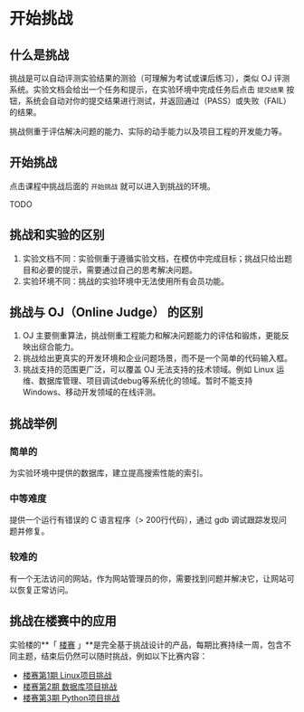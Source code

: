 # 开始挑战

## 什么是挑战

挑战是可以自动评测实验结果的测验（可理解为考试或课后练习），类似 OJ 评测系统。实验文档会给出一个任务和提示，在实验环境中完成任务后点击 `提交结果` 按钮，系统会自动对你的提交结果进行测试，并返回通过（PASS）或失败（FAIL）的结果。

挑战侧重于评估解决问题的能力、实际的动手能力以及项目工程的开发能力等。

## 开始挑战

点击课程中挑战后面的 `开始挑战` 就可以进入到挑战的环境。

TODO

## 挑战和实验的区别

1. 实验文档不同：实验侧重于遵循实验文档，在模仿中完成目标；挑战只给出题目和必要的提示，需要通过自己的思考解决问题。
2. 实验环境不同：挑战的实验环境中无法使用所有会员功能。

## 挑战与 OJ（Online Judge） 的区别

1. OJ 主要侧重算法，挑战侧重工程能力和解决问题能力的评估和锻炼，更能反映出综合能力。
2. 挑战给出更真实的开发环境和企业问题场景，而不是一个简单的代码输入框。
3. 挑战支持的范围更广泛，可以覆盖 OJ 无法支持的技术领域。例如 Linux 运维、数据库管理、项目调试debug等系统化的领域。暂时不能支持 Windows、移动开发领域的在线评测。

## 挑战举例

### 简单的

为实验环境中提供的数据库，建立提高搜索性能的索引。

### 中等难度

提供一个运行有错误的 C 语言程序（> 200行代码），通过 gdb 调试跟踪发现问题并修复。

### 较难的

有一个无法访问的网站，作为网站管理员的你，需要找到问题并解决它，让网站可以恢复正常访问。

## 挑战在楼赛中的应用


实验楼的**「 [楼赛](https://www.shiyanlou.com/contests/) 」**是完全基于挑战设计的产品，每期比赛持续一周，包含不同主题，结束后仍然可以随时挑战，例如以下比赛内容：

+ [楼赛第1期 Linux项目挑战](https://www.shiyanlou.com/contests/lou1/challenges)
+ [楼赛第2期 数据库项目挑战](https://www.shiyanlou.com/contests/lou2/challenges)
+ [楼赛第3期 Python项目挑战](https://www.shiyanlou.com/contests/lou3/challenges)

